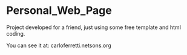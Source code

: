 # Personal_Web_Page
Project developed for a friend, just using some free template and html coding.

You can see it at: carloferretti.netsons.org
